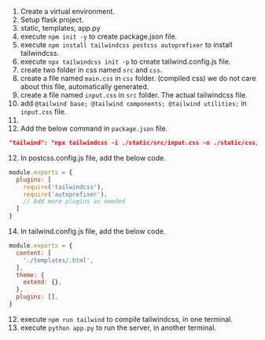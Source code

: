 1. Create a virtual environment.
2. Setup flask project.
3. static, templates, app.py
4. execute `npm init -y` to create package.json file.
5. execute `npm install tailwindcss postcss autoprefixer` to install tailwindcss.
6. execute `npx tailwindcss init -p` to create tailwind.config.js file.
7. create two folder in css named `src` and `css`.
8. create a file named `main.css` in `css` folder. (compiled css) we do not care about this file, automatically generated.
9. create a file named `input.css` in `src` folder. The actual tailwindcss file.
10. add `@tailwind base; @tailwind components; @tailwind utilities;` in `input.css` file.
12. 
11. Add the below command in `package.json` file.
```json
"tailwind": "npx tailwindcss -i ./static/src/input.css -o ./static/css/main.css --watch"
```
12. In postcss.config.js file, add the below code.
```js
module.exports = {
  plugins: [
    require('tailwindcss'),
    require('autoprefixer'),
    // Add more plugins as needed
  ]
}
```
14. In tailwind.config.js file, add the below code.
```js
module.exports = {
  content: [
    './templates/.html',
  ],
  theme: {
    extend: {},
  },
  plugins: [],
}
```
12. execute `npm run tailwind` to compile tailwindcss, in one terminal.
13. execute `python app.py` to run the server, in another terminal.
